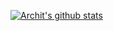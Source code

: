 

[![Archit's github stats](https://github-readme-stats.vercel.app/api?username=ArchitParnami&show_icons=true&theme=radical)](https://github.com/ArchitParnami/github-readme-stats)
